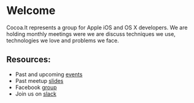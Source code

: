 # Welcome
Cocoa.lt represents a group for Apple iOS and OS X developers. We are holding monthly meetings were we are discuss techniques we use, technologies we love and problems we face.

## Resources:
* Past and upcoming [events](https://www.meetup.com/cocoalt/events/)
* Past meetup [slides](https://github.com/cocoalt/meetup)
* Facebook [group](https://www.facebook.com/groups/vilniusios)
* Join us on [slack](https://publicslack.com/slacks/cocoalt/invites/new)
